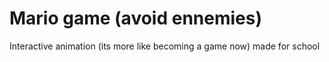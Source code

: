 # Mario game (avoid ennemies)
Interactive animation (its more like becoming a game now) made for school
